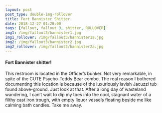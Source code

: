 ```yaml
---
layout: post
post_type: double-img-rollover
title: Fort Bannister Shitter
date: 2018-12-27 01:20:00
tags: [fallout, fallout 3, shitter, ROLLOVER]
img1: /img/fallout3/bannister1.jpg
img1_rollover: /img/fallout3/bannister1a.jpg
img2: /img/fallout3/bannister2.jpg
img2_rollover: /img/fallout3/bannister2a.jpg
---
```

#### Fort Bannister shitter!

This restroom is located in the Officer’s bunker. Not very remarkable, in spite of the CUTE Psycho-Teddy Bear combo. The real reason I bothered documenting this location is because of the luxuriously lavish Jacuzzi tub found above-ground. Just look at that. After a long day of wasteland wandering, I can’t wait to dip my toes into the cool, stagnant water of a filthy cast iron trough, with empty liquor vessels floating beside me like calming bath candles. Take me away.
